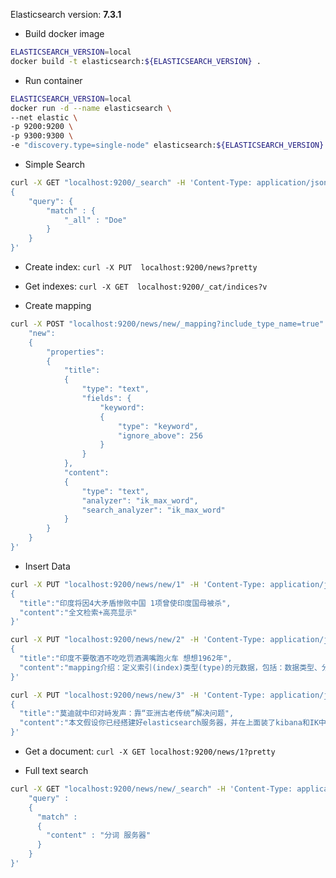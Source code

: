 Elasticsearch version: **7.3.1**

- Build docker image

``` bash
ELASTICSEARCH_VERSION=local
docker build -t elasticsearch:${ELASTICSEARCH_VERSION} .
```

- Run container 

``` bash
ELASTICSEARCH_VERSION=local
docker run -d --name elasticsearch \
--net elastic \
-p 9200:9200 \
-p 9300:9300 \
-e "discovery.type=single-node" elasticsearch:${ELASTICSEARCH_VERSION}

```


- Simple Search

``` bash
curl -X GET "localhost:9200/_search" -H 'Content-Type: application/json' -d'
{
    "query": {
        "match" : {
            "_all" : "Doe"
        }
    }
}'
```


- Create index: `curl -X PUT  localhost:9200/news?pretty`

- Get indexes: `curl -X GET  localhost:9200/_cat/indices?v`

- Create mapping 

``` bash
curl -X POST "localhost:9200/news/new/_mapping?include_type_name=true" -H 'Content-Type: application/json' -d '{
    "new": 
    {
        "properties": 
        {
            "title":
            {
                "type": "text",
                "fields": {
                    "keyword": 
                    {
                        "type": "keyword",
                        "ignore_above": 256
                    }
                }
            },
            "content": 
            {
                "type": "text",
                "analyzer": "ik_max_word",
                "search_analyzer": "ik_max_word"
            }
        }
    }
}'
```

- Insert Data

``` bash
curl -X PUT "localhost:9200/news/new/1" -H 'Content-Type: application/json' -d'
{
  "title":"印度将因4大矛盾惨败中国 1项曾使印度国母被杀",
  "content":"全文检索+高亮显示"
}'

curl -X PUT "localhost:9200/news/new/2" -H 'Content-Type: application/json' -d'
{
  "title":"印度不要敬酒不吃吃罚酒满嘴跑火车 想想1962年",
  "content":"mapping介绍：定义索引(index)类型(type)的元数据，包括：数据类型、分词行为、建立倒排索引行为、搜索行为等。在搜索的时候会根据这个mapping定义的分词行为、搜索行为进行搜索" 
}'

curl -X PUT "localhost:9200/news/new/3" -H 'Content-Type: application/json' -d'
{
  "title":"莫迪就中印对峙发声：靠“亚洲古老传统”解决问题",
  "content":"本文假设你已经搭建好elasticsearch服务器，并在上面装了kibana和IK中文分词组件" 
}'
```

- Get a document: `curl -X GET localhost:9200/news/1?pretty`


- Full text search

``` bash
curl -X GET "localhost:9200/news/new/_search" -H 'Content-Type: application/json' -d'{
    "query" : 
    { 
      "match" : 
      { 
        "content" : "分词 服务器"
      }
    }
}'
```

